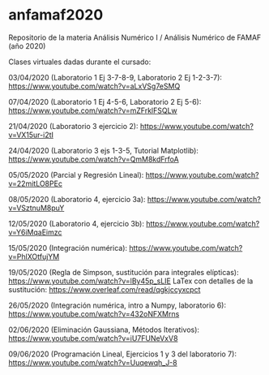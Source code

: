 # anfamaf2020
Repositorio de la materia Análisis Numérico I / Análisis Numérico de FAMAF (año 2020)

Clases virtuales dadas durante el cursado:

03/04/2020 (Laboratorio 1 Ej 3-7-8-9, Laboratorio 2 Ej 1-2-3-7): https://www.youtube.com/watch?v=aLxVSg7eSMQ

07/04/2020 (Laboratorio 1 Ej 4-5-6, Laboratorio 2 Ej 5-6): https://www.youtube.com/watch?v=mZFrklFSQLw

21/04/2020 (Laboratorio 3 ejercicio 2): https://www.youtube.com/watch?v=VX15ur-i2tI

24/04/2020 (Laboratorio 3 ejs 1-3-5, Tutorial Matplotlib): https://www.youtube.com/watch?v=QmM8kdFrfoA

05/05/2020 (Parcial y Regresión Lineal): https://www.youtube.com/watch?v=22mitLO8PEc

08/05/2020 (Laboratorio 4, ejercicio 3a): https://www.youtube.com/watch?v=VSztnuM8puY

12/05/2020 (Laboratorio 4, ejercicio 3b): https://www.youtube.com/watch?v=Y6iMqaEimzc

15/05/2020 (Integración numérica): https://www.youtube.com/watch?v=PhlXOtfujYM

19/05/2020 (Regla de Simpson, sustitución para integrales elípticas): https://www.youtube.com/watch?v=lBy45p_sLIE
			LaTex con detalles de la sustitución: https://www.overleaf.com/read/qgkjccyxcpct

26/05/2020 (Integración numérica, intro a Numpy, laboratorio 6): https://www.youtube.com/watch?v=432oNFXMrns

02/06/2020 (Eliminación Gaussiana, Métodos Iterativos): https://www.youtube.com/watch?v=iU7FUNeVxV8

09/06/2020 (Programación Lineal, Ejercicios 1 y 3 del laboratorio 7): https://www.youtube.com/watch?v=Uuqewqh_J-8
